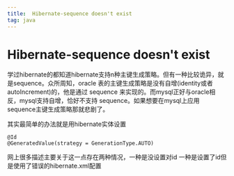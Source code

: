 ```yaml
---
title:  Hibernate-sequence doesn't exist
tag: java
---
```

<!-- toc -->
#  Hibernate-sequence doesn't exist
 学过hibernate的都知道hibernate支持n种主键生成策略。但有一种比较诡异，就是sequence。众所周知，oracle 表的主键生成策略是没有自增(identity或者autoIncrement)的，他是通过 sequence 来实现的。而mysql正好与oracle相反，mysql支持自增，恰好不支持 sequence。如果想要在mysql上应用sequence主键生成策略那就悲剧了。 
 
其实最简单的办法就是用hibernate实体设置

```
@Id
@GeneratedValue(strategy = GenerationType.AUTO)
```

网上很多描述主要关于这一点存在两种情况，一种是没设置对id
一种是设置了id但是使用了错误的hibernate.xml配置

